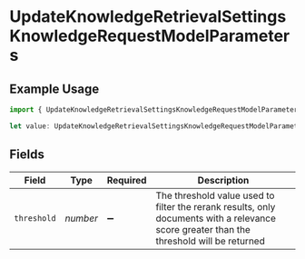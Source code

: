 # UpdateKnowledgeRetrievalSettingsKnowledgeRequestModelParameters

## Example Usage

```typescript
import { UpdateKnowledgeRetrievalSettingsKnowledgeRequestModelParameters } from "@orq-ai/node/models/operations";

let value: UpdateKnowledgeRetrievalSettingsKnowledgeRequestModelParameters = {};
```

## Fields

| Field                                                                                                                                    | Type                                                                                                                                     | Required                                                                                                                                 | Description                                                                                                                              |
| ---------------------------------------------------------------------------------------------------------------------------------------- | ---------------------------------------------------------------------------------------------------------------------------------------- | ---------------------------------------------------------------------------------------------------------------------------------------- | ---------------------------------------------------------------------------------------------------------------------------------------- |
| `threshold`                                                                                                                              | *number*                                                                                                                                 | :heavy_minus_sign:                                                                                                                       | The threshold value used to filter the rerank results, only documents with a relevance score greater than the threshold will be returned |